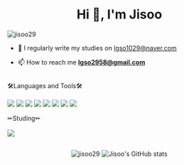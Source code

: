 <h1 align="center">Hi 👋, I'm Jisoo</h1>

<p align="left"> <img src="https://komarev.com/ghpvc/?username=jisoo29&label=Profile%20views&color=0e75b6&style=flat" alt="jisoo29" /> </p>

- 📝 I regularly write my studies on [lgso1029@naver.com](lgso1029@naver.com)

- 📫 How to reach me **lgso2958@gmail.com**

<h2></h2>


🛠Languages and Tools🛠<br></br>
<img src="https://img.shields.io/badge/Python-3776AB?style=flat-square&logo=Python&logoColor=white"/>
<img src="https://img.shields.io/badge/Tensorflow-FF6F00?style=flat-square&logo=Tensorflow&logoColor=white"/>
<img src="https://img.shields.io/badge/Pandas-150458?style=flat-square&logo=Pandas&logoColor=white"/>
<img src="https://img.shields.io/badge/Scikitlearn-F7931E?style=flat-square&logo=scikitlearn&logoColor=white"/>
<img src="https://img.shields.io/badge/visual studio code-007ACC?style=flat-square&logo=visualstudiocode&logoColor=white"/>
<img src="https://img.shields.io/badge/Jupyter-F37626?style=flat-square&logo=Jupyter&logoColor=white"/>
<img src="https://img.shields.io/badge/Tensorflow-FF6F00?style=flat-square&logo=Tensorflow&logoColor=white"/>
<img src="https://img.shields.io/badge/GitHub-181717?style=flat-square&logo=GitHub&logoColor=white"/>



✏Studing✏<br></br>
<img src="https://img.shields.io/badge/Naver-03C75A?style=flat-square&logo=Naver&logoColor=white"/>


<h2></h2>

<p align="center">
  <img src="https://github-readme-stats.vercel.app/api/top-langs?username=jisoo29&theme=omni&show_icons=true&locale=en&layout=compact" alt="jisoo29" />
  <img src="https://github-readme-stats.vercel.app/api?username=jisoo29&theme=omni&show_icons=true" alt="Jisoo's GitHub stats" />
</p>


